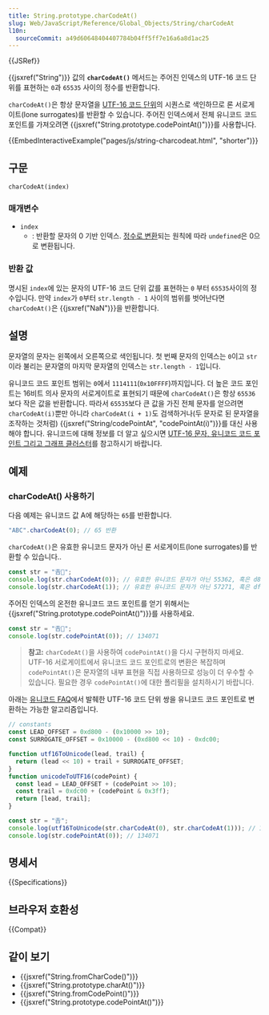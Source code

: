 ```yaml
---
title: String.prototype.charCodeAt()
slug: Web/JavaScript/Reference/Global_Objects/String/charCodeAt
l10n:
  sourceCommit: a49d60648404407784b04ff5ff7e16a6a8d1ac25
---
```


{{JSRef}}

{{jsxref("String")}} 값의 **`charCodeAt()`** 메서드는 주어진 인덱스의 UTF-16 코드 단위를 표현하는 `0`과 `65535` 사이의 정수를 반환합니다.

`charCodeAt()`은 항상 문자열을 [UTF-16 코드 단위](/ko/docs/Web/JavaScript/Reference/Global_Objects/String#utf-16_characters_unicode_code_points_and_grapheme_clusters)의 시퀀스로 색인하므로 론 서로게이트(lone surrogates)를 반환할 수 있습니다. 주어진 인덱스에서 전체 유니코드 코드 포인트를 가져오려면 {{jsxref("String.prototype.codePointAt()")}}를 사용합니다.

{{EmbedInteractiveExample("pages/js/string-charcodeat.html", "shorter")}}

## 구문

```js-nolint
charCodeAt(index)
```

### 매개변수

- `index`
  - : 반환할 문자의 0 기반 인덱스. [정수로 변환](/ko/docs/Web/JavaScript/Reference/Global_Objects/Number#integer_conversion)되는 원칙에 따라 `undefined`은 0으로 변환됩니다.

### 반환 값

명시된 `index`에 있는 문자의 UTF-16 코드 단위 값를 표현하는 `0` 부터 `65535`사이의 정수입니다. 만약 `index`가 `0`부터 `str.length - 1` 사이의 범위를 벗어난다면 `charCodeAt()`은 {{jsxref("NaN")}}을 반환합니다.

## 설명

문자열의 문자는 왼쪽에서 오른쪽으로 색인됩니다. 첫 번째 문자의 인덱스는 `0`이고 `str`이라 불리는 문자열의 마지막 문자열의 인덱스는 `str.length - 1`입니다.

유니코드 코드 포인트 범위는 `0`에서 `1114111`(`0x10FFFF`)까지입니다. 더 높은 코드 포인트는 16비트 의사 문자의 서로게이트로 표현되기 때문에 `charCodeAt()`은 항상 `65536`보다 작은 값을 반환합니다. 따라서 `65535`보다 큰 값을 가진 전체 문자를 얻으려면 `charCodeAt(i)`뿐만 아니라 `charCodeAt(i + 1)`도 검색하거나(두 문자로 된 문자열을 조작하는 것처럼) {{jsxref("String/codePointAt", "codePointAt(i)")}}를 대신 사용해야 합니다. 유니코드에 대해 정보를 더 알고 싶으시면 [UTF-16 문자, 유니코드 코드 포인트 그리고 그래프 클러스터](/ko/docs/Web/JavaScript/Reference/Global_Objects/String#utf-16_characters_unicode_code_points_and_grapheme_clusters)를 참고하시기 바랍니다.

## 예제

### charCodeAt() 사용하기

다음 예제는 유니코드 값 A에 해당하는 `65`를 반환합니다.

```js
"ABC".charCodeAt(0); // 65 반환
```

`charCodeAt()`은 유효한 유니코드 문자가 아닌 론 서로게이트(lone surrogates)를 반환할 수 있습니다..

```js
const str = "𠮷𠮾";
console.log(str.charCodeAt(0)); // 유효한 유니코드 문자가 아닌 55362, 혹은 d842
console.log(str.charCodeAt(1)); // 유효한 유니코드 문자가 아닌 57271, 혹은 dfb7
```

주어진 인덱스의 온전한 유니코드 코드 포인트를 얻기 위해서는 {{jsxref("String.prototype.codePointAt()")}}를 사용하세요.

```js
const str = "𠮷𠮾";
console.log(str.codePointAt(0)); // 134071
```

> **참고:** `charCodeAt()`을 사용하여 `codePointAt()`을 다시 구현하지 마세요. UTF-16 서로게이트에서 유니코드 코드 포인트로의 변환은 복잡하며 `codePointAt()`은 문자열의 내부 표현을 직접 사용하므로 성능이 더 우수할 수 있습니다. 필요한 경우 `codePointAt()`에 대한 폴리필을 설치하시기 바랍니다.

아래는 [유니코드 FAQ](https://unicode.org/faq/utf_bom.html#utf16-3)에서 발췌한 UTF-16 코드 단위 쌍을 유니코드 코드 포인트로 변환하는 가능한 알고리즘입니다.

```js
// constants
const LEAD_OFFSET = 0xd800 - (0x10000 >> 10);
const SURROGATE_OFFSET = 0x10000 - (0xd800 << 10) - 0xdc00;

function utf16ToUnicode(lead, trail) {
  return (lead << 10) + trail + SURROGATE_OFFSET;
}
function unicodeToUTF16(codePoint) {
  const lead = LEAD_OFFSET + (codePoint >> 10);
  const trail = 0xdc00 + (codePoint & 0x3ff);
  return [lead, trail];
}

const str = "𠮷";
console.log(utf16ToUnicode(str.charCodeAt(0), str.charCodeAt(1))); // 134071
console.log(str.codePointAt(0)); // 134071
```

## 명세서

{{Specifications}}

## 브라우저 호환성

{{Compat}}

## 같이 보기

- {{jsxref("String.fromCharCode()")}}
- {{jsxref("String.prototype.charAt()")}}
- {{jsxref("String.fromCodePoint()")}}
- {{jsxref("String.prototype.codePointAt()")}}
